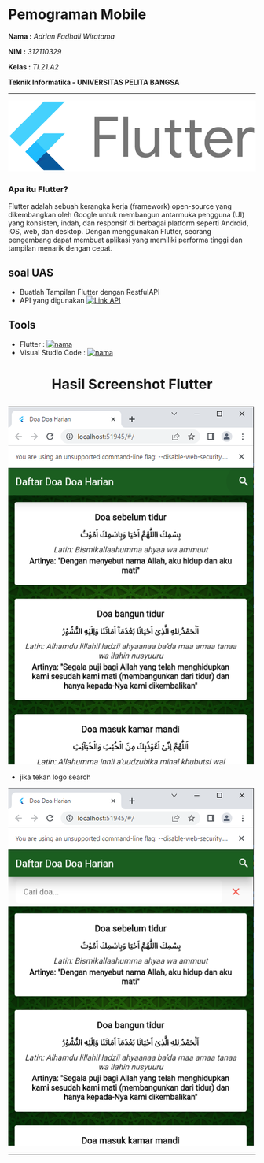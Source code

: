 # **Pemograman Mobile**

**Nama :** _Adrian Fadhali Wiratama_

**NIM :** _312110329_

**Kelas :** _TI.21.A2_

**Teknik Informatika - UNIVERSITAS PELITA BANGSA**

---

![gambar](README_img/flutter.png)

### Apa itu Flutter?
Flutter adalah sebuah kerangka kerja (framework) open-source yang dikembangkan oleh Google untuk membangun antarmuka pengguna (UI) yang konsisten, indah, dan responsif di berbagai platform seperti Android, iOS, web, dan desktop. Dengan menggunakan Flutter, seorang pengembang dapat membuat aplikasi yang memiliki performa tinggi dan tampilan menarik dengan cepat.


## soal UAS

- Buatlah Tampilan Flutter dengan RestfulAPI 
- API yang digunakan [![Link API](https://img.shields.io/badge/Link%20-%20API%20-%20green)](https://doa-doa-api-ahmadramadhan.fly.dev/api)

## Tools

- Flutter : [![nama](https://img.shields.io/badge/-Flutter-02569B?style=flat-square&logo=flutter&link=https://github.com/LuizCarlosAbbott/)](https://docs.flutter.dev/get-started/install?gclid=CjwKCAjw2K6lBhBXEiwA5RjtCQdRQnJdOx2Y0I81vRVMaqr79GJU5C8uNKfHLGUEoroASVwFWtLwTRoC0NEQAvD_BwE&gclsrc=aw.ds)
- Visual Studio Code : [![nama](http://img.shields.io/badge/-VS%20Code-007ACC?style=flat-square&logo=visual-studio-code&logoColor=ffffff)](https://code.visualstudio.com/download)

# <p align="center">Hasil Screenshot Flutter</p>

![gambar](README_img/hasil1.png)

- jika tekan logo search

![gambar](README_img/hasil2.png)

---








